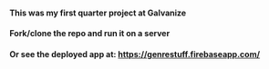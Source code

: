 #### This was my first quarter project at Galvanize
#### Fork/clone the repo and run it on a server
#### Or see the deployed app at: https://genrestuff.firebaseapp.com/
